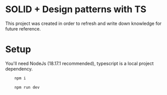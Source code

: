 # SOLID + Design patterns with TS

This project was created in order to refresh and write down knowledge for future reference.

# Setup

You'll need NodeJs (18.17.1 recommended), typescript is a local project dependency.

```bash
    npm i
```

```bash
    npm run dev
```
